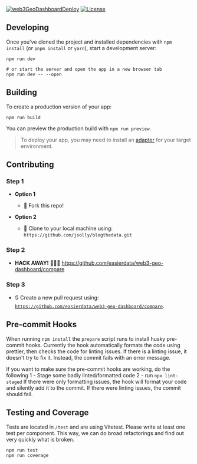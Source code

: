 [![web3GeoDashboardDeploy](https://github.com/easierdata/web3-geo-dashboard/actions/workflows/main_branch.yml/badge.svg)](https://github.com/easierdata/web3-geo-dashboard/actions/workflows/main_branch.yml)
[![License](http://img.shields.io/:license-mit-blue.svg?style=flat-square)](http://badges.mit-license.org)

## Developing
Once you've cloned the project and installed dependencies with `npm install` (or `pnpm install` or `yarn`), start a development server:

```shell
npm run dev

# or start the server and open the app in a new browser tab
npm run dev -- --open
```

## Building

To create a production version of your app:

```shell
npm run build
```

You can preview the production build with `npm run preview`.

> To deploy your app, you may need to install an [adapter](https://kit.svelte.dev/docs/adapters) for your target environment.


## Contributing

### Step 1

- **Option 1**

  - 🍴 Fork this repo!

- **Option 2**
  - 👯 Clone to your local machine using:
    `https://github.com/jsolly/blogthedata.git`

### Step 2

- **HACK AWAY!** 🔨🔨🔨
https://github.com/easierdata/web3-geo-dashboard/compare
### Step 3

- 🔃 Create a new pull request using:
  <a href="https://github.com/easierdata/web3-geo-dashboard/compare" rel="noopener noreferrer" target="_blank">
  `https://github.com/easierdata/web3-geo-dashboard/compare`</a>.


## Pre-commit Hooks
When running `npm install` the `prepare` script runs to install husky pre-commit hooks. Currently the hook automatically formats the code using prettier, then checks the code for linting issues. If there is a linting issue, it doesn't try to fix it. Instead, the commit fails with an error message.

If you want to make sure the pre-commit hooks are working, do the following
1 - Stage some badly linted/formatted code 
2 - run `npx lint-staged` 
If there were only formatting issues, the hook will format your code and silently add it to the commit. If there were linting issues, the commit should fail.

## Testing and Coverage
Tests are located in `/test` and are using Vitetest. Please write at least one test per component. This way, we can do broad refactorings and find out very quickly what is broken.
```shell
npm run test
npm run coverage
```
